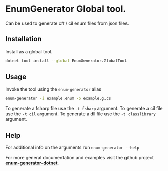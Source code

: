 # **EnumGenerator** Global tool.

Can be used to generate c# / cil enum files from json files.

## Installation

Install as a global tool.
```bash
dotnet tool install --global EnumGenerator.GlobalTool
```

## Usage
Invoke the tool using the `enum-generator` alias
```bash
enum-generator -i example.enum -o example.g.cs
```

To generate a fsharp file use the `-t fsharp` argument.
To generate a cil file use the `-t cil` argument.
To generate a dll file use the `-t classlibrary` argument.

## Help
For additional info on the arguments run `enum-generator --help`

For more general documentation and examples visit the github project [**enum-generator-dotnet**](https://github.com/BastianBlokland/enum-generator-dotnet).
